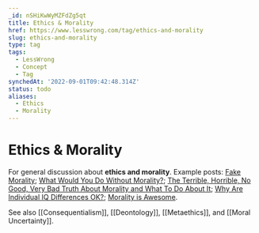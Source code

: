 ```yaml
---
_id: nSHiKwWyMZFdZg5qt
title: Ethics & Morality
href: https://www.lesswrong.com/tag/ethics-and-morality
slug: ethics-and-morality
type: tag
tags:
  - LessWrong
  - Concept
  - Tag
synchedAt: '2022-09-01T09:42:48.314Z'
status: todo
aliases:
  - Ethics
  - Morality
---
```


# Ethics & Morality

For general discussion about **ethics and morality**. Example posts: [Fake Morality](https://www.lesswrong.com/posts/fATPBv4pnHC33EmJ2/fake-morality); [What Would You Do Without Morality?](https://www.lesswrong.com/posts/iGH7FSrdoCXa5AHGs/what-would-you-do-without-morality); [The Terrible, Horrible, No Good, Very Bad Truth About Morality and What To Do About It](https://www.lesswrong.com/posts/B5K3hg8FgrMDHuXjH/the-terrible-horrible-no-good-very-bad-truth-about-morality); [Why Are Individual IQ Differences OK?](https://www.lesswrong.com/posts/faHbrHuPziFH7Ef7p/why-are-individual-iq-differences-ok); [Morality is Awesome](https://www.lesswrong.com/posts/Aq8BQMXRZX3BoFd4c/morality-is-awesome).

See also [[Consequentialism]], [[Deontology]], [[Metaethics]], and [[Moral Uncertainty]].
